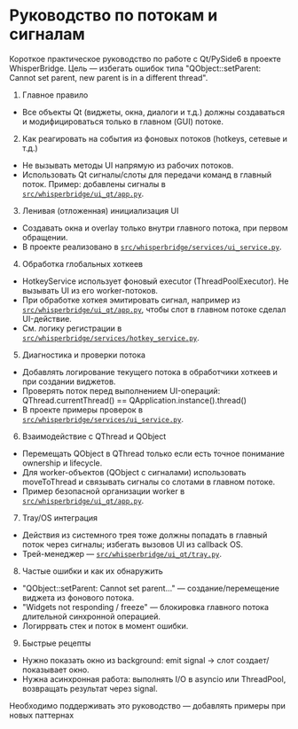 # Руководство по потокам и сигналам 

Короткое практическое руководство по работе с Qt/PySide6 в проекте WhisperBridge.
Цель — избегать ошибок типа "QObject::setParent: Cannot set parent, new parent is in a different thread".

1) Главное правило
- Все объекты Qt (виджеты, окна, диалоги и т.д.) должны создаваться и модифицироваться только в главном (GUI) потоке.

2) Как реагировать на события из фоновых потоков (hotkeys, сетевые и т.д.)
- Не вызывать методы UI напрямую из рабочих потоков.
- Использовать Qt сигналы/слоты для передачи команд в главный поток.
  Пример: добавлены сигналы в [`src/whisperbridge/ui_qt/app.py`](src/whisperbridge/ui_qt/app.py:196).

3) Ленивая (отложенная) инициализация UI
- Создавать окна и overlay только внутри главного потока, при первом обращении.
- В проекте реализовано в [`src/whisperbridge/services/ui_service.py`](src/whisperbridge/services/ui_service.py:110).

4) Обработка глобальных хоткеев
- HotkeyService использует фоновый executor (ThreadPoolExecutor). Не вызывать UI из его worker-потоков.
- При обработке хоткея эмитировать сигнал, например из [`src/whisperbridge/ui_qt/app.py`](src/whisperbridge/ui_qt/app.py:595), чтобы слот в главном потоке сделал UI-действие.
- См. логику регистрации в [`src/whisperbridge/services/hotkey_service.py`](src/whisperbridge/services/hotkey_service.py:142).

5) Диагностика и проверки потока
- Добавлять логирование текущего потока в обработчики хоткеев и при создании виджетов.
- Проверять поток перед выполнением UI-операций:
  QThread.currentThread() == QApplication.instance().thread()
- В проекте примеры проверок в [`src/whisperbridge/services/ui_service.py`](src/whisperbridge/services/ui_service.py:151).

6) Взаимодействие с QThread и QObject
- Перемещать QObject в QThread только если есть точное понимание ownership и lifecycle.
- Для worker-объектов (QObject с сигналами) использовать moveToThread и связывать сигналы со слотами в главном потоке.
- Пример безопасной организации worker в [`src/whisperbridge/ui_qt/app.py`](src/whisperbridge/ui_qt/app.py:518).

7) Tray/OS интеграция
- Действия из системного трея тоже должны попадать в главный поток через сигналы; избегать вызовов UI из callback OS.
- Трей-менеджер — [`src/whisperbridge/ui_qt/tray.py`](src/whisperbridge/ui_qt/tray.py:1).

8) Частые ошибки и как их обнаружить
- "QObject::setParent: Cannot set parent..." — создание/перемещение виджета из фонового потока.
- "Widgets not responding / freeze" — блокировка главного потока длительной синхронной операцией.
- Логиррвать стек и поток в момент ошибки.

9) Быстрые рецепты
- Нужно показать окно из background: emit signal -> слот создает/показывает окно.
- Нужна асинхронная работа: выполнять I/O в asyncio или ThreadPool, возвращать результат через signal.

Необходимо поддерживать это руководство — добавлять примеры при новых паттернах